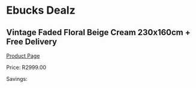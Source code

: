 
# Ebucks Dealz
## Vintage Faded Floral Beige Cream 230x160cm + Free Delivery
[Product Page](https://www.ebucks.com/web/shop/productSelected.do?prodId=1210519351&catId=1209942745)

Price: R2999.00

Savings: 


	